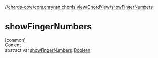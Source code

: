 //[chords-core](../../../index.md)/[com.chrynan.chords.view](../index.md)/[ChordView](index.md)/[showFingerNumbers](show-finger-numbers.md)



# showFingerNumbers  
[common]  
Content  
abstract var [showFingerNumbers](show-finger-numbers.md): [Boolean](https://kotlinlang.org/api/latest/jvm/stdlib/kotlin/-boolean/index.html)  



